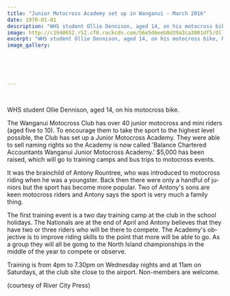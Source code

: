 ```yaml
---
title: "Junior Motocross Academy set up in Wanganui - March 2016"
date: 1970-01-01
description: "WHS student Ollie Dennison, aged 14, on his motocross bike, River City Press 10/3/16..."
image: http://c1940652.r52.cf0.rackcdn.com/56e5d6eeb8d39a3ca3001df5/Ollie-Dennison-motorcross-March-2016.jpg
excerpt: "WHS student Ollie Dennison, aged 14, on his motocross bike, River City Press 10/3/16..."
image_gallery:
    
    
    
    
    
---
```


<p>&nbsp;</p>
<p>WHS student Ollie Dennison, aged 14, on his motocross bike.</p>
<p class="BasicParagraph"><span class="CharacterStyle1"><span lang="EN-GB">The Wanganui Motocross Club has over 40 junior motocross and mini riders (aged five to 10). To encourage them to take the sport to the highest level possible, the Club has set up a Junior Motocross Academy. They were able to sell naming rights so the Academy is now called 'Balance Chartered Accountants Wanganui Junior Motocross Academy.' $5,000 has been raised, which will go to training camps and bus trips to motocross events.</span></span></p>
<p class="BasicParagraph"><span class="CharacterStyle1"><span lang="EN-GB">It was the brainchild of Antony Rountree, who was introduced to motocross riding when he was a youngster. Back then there were only a handful of juniors but the sport has become more popular. Two of Antony's sons are keen motocross riders and Antony says the sport is very much a family thing.</span></span></p>
<p class="BasicParagraph"><span class="CharacterStyle1"><span lang="EN-GB">The first training event is a two day training camp at the club in the school holidays. The Nationals are at the end of April and Antony believes that they have two or three riders who will be there to compete. The Academy's objective is to improve riding skills to the point that more will be able to go. As a group they will all be going to the North Island championships in the middle of the year to compete or observe.</span></span></p>
<p class="BasicParagraph"><span class="CharacterStyle1"><span lang="EN-GB">Training is from 4pm to 7.30pm on Wednesday nights and at 11am on Saturdays, at the club site close to the airport. Non-members are welcome. </span></span></p>
<p class="BasicParagraph"><span class="CharacterStyle1"><span lang="EN-GB">(courtesy of River City Press)</span></span></p>

